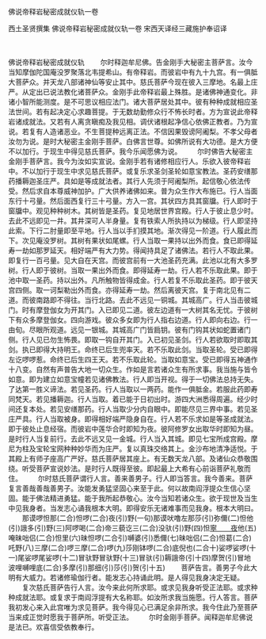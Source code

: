 佛说帝释岩秘密成就仪轨一卷


西土圣贤撰集
佛说帝释岩秘密成就仪轨一卷
宋西天译经三藏施护奉诏译


　　

佛说帝释岩秘密成就仪轨
　　尔时释迦牟尼佛。告金刚手大秘密主菩萨言。汝今当知摩伽陀国庵没罗聚落北韦提希山。有帝释岩。而彼岩中有九十九宫。有一俱胝大菩萨众。并天龙八部诸神仙等安止其中。慈氏菩萨今现在彼入三摩地。名最上庄严。从定出已说法教化诸菩萨众。金刚手此帝释岩最上殊胜。是诸佛神通变化。非诸小智所能测度。是不可思议相应法门。诸大菩萨居处其中。彼有种种成就相应圣法世间。若有起决定心求趣菩提。于无数劫勤修众行不怖长时者。方为宣说此帝释岩诸成就法。又若有人离贪瞋痴及我见相。调伏诸根起净信心依佛正教者。乃为宣说。若复有人造诸恶业。不生菩提种远离正法。不信因果毁谤阿阇梨。不孝父母者汝勿为说。是时大秘密主金刚手菩萨。白佛言世尊。如佛所说有大功德。是大方便不以加行。于现生中得见慈氏菩萨。我今乐闻愿佛为说。
　　尔时佛告大秘密主金刚手菩萨言。我今为汝如实宣说。金刚手若有诸修相应行人。乐欲入彼帝释岩中。不以加行于现生中求见慈氏菩萨。或复乐求圣剑圣轮如意宝教法。圣药安缮那药播耨迦圣庄严。具如是等成就法者。其行人先须于阿阇梨所。起信敬心依法传受。然后求自本尊威神加护。广大供养诸佛如来。普为众生作大布施已。行人当面东行十弓量。然后面西复行三十弓量。方入一宫。其状四方具其窗牖。行人即时于窗牖中。观见种种树木。其树皆是圣药。复见地居世界宫殿。行人于彼止息少时。去此不远即见一井。其井深可人半身量。复有铁索人所执持以为梯级。行人即坚持此索。下行二肘量即至平地。行人当以手扪摸其地。渐次得见一阶道。行人履此而下。次见庵没罗树。其树有果状如尾螺。行人当取一果持以出外而食。食已即得延寿一劫如那罗延天。相好端严有大力势。得闻持具足了诸佛法。若行人不取此果。即复行一百弓量。见大自在天宫。而彼宫前有一大池圣药充满。此池以北有大多罗树。行人即于彼树。当取一果出外而食。即得延寿一劫。行人若不乐取此果。即于池中取一圣药。持以出外。凡所触物皆得成金。行人若复不乐取此圣药。即于彼天宫四侧。取一诃梨勒出外而食。亦得延寿一劫。然后离彼天宫。复于南北见有二道。而彼南路即不得往。当行北路。去此不远见一铜城。其城高广。行人当击彼城门。时有摩登伽女为开其门。入已即见二道。彼左边道有一大树其名无忧。于彼树下有众多摩登伽女。四向游戏。彼众多女即为行人指右边道。行人即向右边。行一由旬。尽眼所观道。远见一银城。其城高广门皆扃钥。彼有门钩其状如蛇置诸门侧。行人见已勿生怖畏。即取一钩自开其门。入已初见圣剑。行人若欲取时即取其剑。执已即得大持明王。命终已后生兜率天。若不乐取此剑。当取圣轮。受已即得左讫啰啰惹。命终已后生四王天。若不乐取此轮。当取如意宝。受已即得五神通作十八变。自然有声普告大地一切众生。作如是言若诸众生有所求事。我当施与皆令如意。即为建立如意宝幢若见诸佛教法。行人即当开视。得于一切佛法总持无失。了达第一胜义谛法。若见圣药。行人当取以一两药。能作一俱胝金。若服此药即寿同梵天。若见播耨迦。行人当取。着已能于日初出时。游四大洲悉得周遍。经少时间还复本处。若见安缮那药。行人当取少分内自眼中。即能尽见三界中事。若见圣庄严具。行人当取被身。即得相好端严隐身自在。行人若不乐求如是等圣成就法。即于彼处止息经宿。而彼岩中莲华合时即知为夜。彼阿修罗女出取华时即知为昼。是时行人当复前行。去此不远又见一金城。行人当入其城。即见七宝所成宫殿。摩尼为柱及宝轮宝网种种妙华而为庄严。复以真珠交络其上。金沙布地清净适悦。于其殿上有师子座高广严好。慈氏菩萨居其座上。有无数天龙八部。及诸仙众恭敬围绕。听受菩萨宣说妙法。是时行人既得至彼。即起最上大希有心前诣菩萨礼敬而住。
　　尔时慈氏菩萨谓行人言。善来善男子。行人即当答言。我今善来。菩萨复言善哉善哉善男子。汝能发勇猛坚固心来至于此。何以故南阎浮提众生信心坚固。能于佛法精进勇猛。能于我所起恭敬心。汝今当知若诸众生。欲于现世及当生中见我身者。当发志心诵我根本大明。即得安乐无诸难事而见我身。根本大明曰。
　　那谟啰怛那(二合)怛啰(二合)夜(引)野(一句)那谟吠噜左那莎(引)弥儞(二)怛他(引)誐多(引)野(三)阿啰喝(二合)帝三藐讫三(二合)没驮(引)野(四)怛[寧　　夜](切身)他(五)唵昧咄侣(二合)怛里(六)昧怛啰(二合引)嚩婆(引)悉儞(七)昧咄侣(二合)怛葛(二合)吒野(八)三摩(二合)啰三摩(二合)啰(九)莎刚钵啰(二合)底倪也(二合十)娑啰娑啰(十一)尾娑啰尾娑啰(十二)冒驮野冒驮野(十三)冒驮(引)耨誐帝(引十四)摩贺(引)冒地波哩嚩哩底(二合)多摩(引)那细(引)莎(引)贺(引十五)
　　菩萨告言。善男子今此大明有大威力。若诸修瑜伽行者。能发志心持诵此明。是人得见我身决定无疑。
　　复次慈氏菩萨告行人言。汝今来此何所求耶。或求见我身听受正法耶。或求种种成就法耶。或复求于南阎浮提有大名称耶。如汝所求我当施愿。行人答言。菩萨我初发心来入此宫唯为求见菩萨。我今得见心已满足余非所求。我今住此乃至菩萨当来成正觉时愿我于菩萨所。听受正法。
　　尔时金刚手菩萨。闻释迦牟尼佛说是法已。欢喜信受依教奉行。


